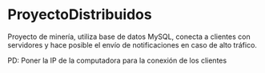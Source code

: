 # ProyectoDistribuidos

Proyecto de minería, utiliza base de datos MySQL, conecta a clientes con servidores y hace posible el envío de notificaciones en caso de alto tráfico.

PD: Poner la IP de la computadora para la conexión de los clientes
